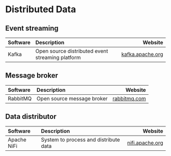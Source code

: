 # Distributed Data

## Event streaming

| Software | Description | Website  |
| :------- | :---------- | -------: |
| Kafka    | Open source distributed event streaming platform | [kafka.apache.org](https://kafka.apache.org) |

## Message broker

| Software | Description | Website  |
| :------- | :---------- | -------: |
| RabbitMQ | Open source message broker | [rabbitmq.com](https://www.rabbitmq.com) |

## Data distributor

| Software | Description | Website  |
| :------- | :---------- | -------: |
| Apache NiFi | System to process and distribute data | [nifi.apache.org](https://nifi.apache.org) |